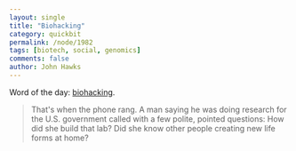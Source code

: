 ```yaml
---
layout: single 
title: "Biohacking" 
category: quickbit
permalink: /node/1982
tags: [biotech, social, genomics] 
comments: false 
author: John Hawks 
---
```


Word of the day: <a href="http://online.wsj.com/article/SB124207326903607931.html">biohacking</a>. 

<blockquote>That's when the phone rang. A man saying he was doing research for the U.S. government called with a few polite, pointed questions: How did she build that lab? Did she know other people creating new life forms at home?</blockquote>


